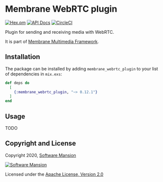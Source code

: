 # Membrane WebRTC plugin

[![Hex.pm](https://img.shields.io/hexpm/v/membrane_webrtc_plugin.svg)](https://hex.pm/packages/membrane_webrtc_plugin)
[![API Docs](https://img.shields.io/badge/api-docs-yellow.svg?style=flat)](https://hexdocs.pm/membrane_webrtc_plugin)
[![CircleCI](https://circleci.com/gh/jellyfish-dev/membrane_webrtc_plugin.svg?style=svg)](https://circleci.com/gh/jellyfish-dev/membrane_webrtc_plugin)

Plugin for sending and receiving media with WebRTC.

It is part of [Membrane Multimedia Framework](https://membraneframework.org).

## Installation

The package can be installed by adding `membrane_webrtc_plugin` to your list of dependencies in `mix.exs`:

```elixir
def deps do
  [
    {:membrane_webrtc_plugin, "~> 0.12.1"}
  ]
end
```

## Usage

TODO

## Copyright and License

Copyright 2020, [Software Mansion](https://swmansion.com/?utm_source=git&utm_medium=readme&utm_campaign=membrane_webrtc_plugin)

[![Software Mansion](https://logo.swmansion.com/logo?color=white&variant=desktop&width=200&tag=membrane-github)](https://swmansion.com/?utm_source=git&utm_medium=readme&utm_campaign=membrane_webrtc_plugin)

Licensed under the [Apache License, Version 2.0](LICENSE)

